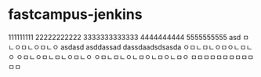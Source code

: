 # fastcampus-jenkins
111111111
22222222222
3333333333333
4444444444
5555555555
asd
ㅁㄴㅇㅁㄴㅇㅁㄴㅇ
asdasd
asddassad
dassdaadsdsasda
ㅇㅁㄴㅁㄴㅇㅁㅇㄴㅁㄴㅇ
ㅇㅁㄴㅇㅁㄴㅁㄴㅇㅁㄴㅇ
ㅇㅁㄴㅁㄴㅇㄴㅁㅇㄴㅁㅇㄴㅁㅇ
ㅁㅁㅁㅁㅁㅁㅁㅁㅁㅁㅁㅁ
